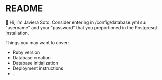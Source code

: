 # README
👋 Hi, I’m Javiera Soto. Consider entering in /config/database.yml su: "username" and your "password" that you preportioned in the Postgresql installation.

Things you may want to cover:
* Ruby version
* Database creation
* Database initialization
* Deployment instructions
* ...
